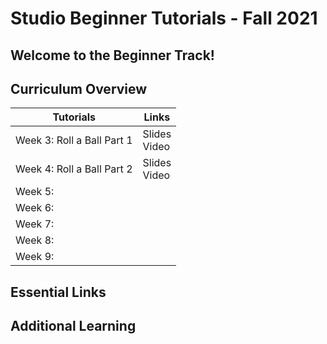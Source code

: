 # Studio Beginner Tutorials - Fall 2021
## Welcome to the Beginner Track!

## Curriculum Overview
| Tutorials                  | Links             |  
|----------------------------|-------------------|
| Week 3: Roll a Ball Part 1 | Slides <br> Video |
| Week 4: Roll a Ball Part 2 | Slides <br> Video |
| Week 5:                    |                   |
| Week 6:                    |                   |
| Week 7:                    |                   |
| Week 8:                    |                   |
| Week 9:                    |                   |

## Essential Links

## Additional Learning

